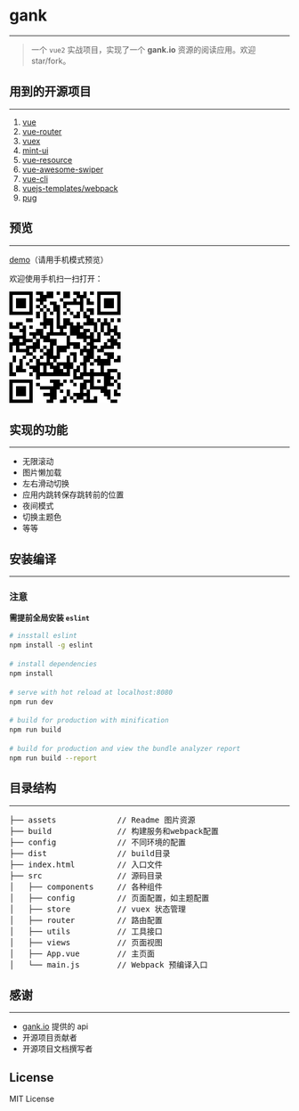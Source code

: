 # gank
---
> 一个 `vue2` 实战项目，实现了一个 **gank.io** 资源的阅读应用。欢迎 star/fork。

## 用到的开源项目
***
1. [vue](https://github.com/vuejs/vue)
2. [vue-router](https://github.com/vuejs/vue-router)
3. [vuex](https://github.com/vuejs/vuex)
4. [mint-ui](https://github.com/ElemeFE/mint-ui)
5. [vue-resource](https://github.com/pagekit/vue-resource)
6. [vue-awesome-swiper](https://github.com/surmon-china/vue-awesome-swiper)
7. [vue-cli](https://github.com/vuejs/vue-cli)
8. [vuejs-templates/webpack](https://github.com/vuejs-templates/webpack)
9. [pug](https://github.com/pugjs/pug)

## 预览
***
[demo](http://xandeer.me/gank)（请用手机模式预览）

欢迎使用手机扫一扫打开：

[![qrcode](assets/qrcode.png)](http://xandeer.me/gank)

## 实现的功能
***
- 无限滚动
- 图片懒加载
- 左右滑动切换
- 应用内跳转保存跳转前的位置
- 夜间模式
- 切换主题色
- 等等

## 安装编译
***
### 注意

**需提前全局安装 `eslint`**

``` bash
# insstall eslint
npm install -g eslint

# install dependencies
npm install

# serve with hot reload at localhost:8080
npm run dev

# build for production with minification
npm run build

# build for production and view the bundle analyzer report
npm run build --report
```

## 目录结构
***
<pre>
├── assets             // Readme 图片资源
├── build              // 构建服务和webpack配置
├── config             // 不同环境的配置
├── dist               // build目录
├── index.html         // 入口文件
├── src                // 源码目录
│   ├── components     // 各种组件
│   ├── config         // 页面配置，如主题配置
│   ├── store          // vuex 状态管理
│   ├── router         // 路由配置
│   ├── utils          // 工具接口
│   ├── views          // 页面视图
│   ├── App.vue        // 主页面
│   └── main.js        // Webpack 预编译入口
</pre>

## 感谢
---
- [gank.io](http://gank.io/api) 提供的 api
- 开源项目贡献者
- 开源项目文档撰写者

## License

MIT License
